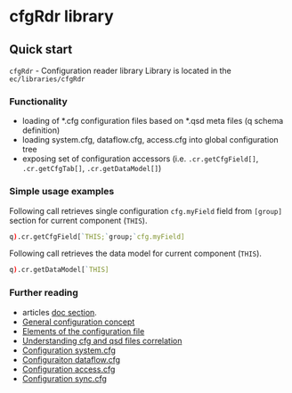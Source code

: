# **cfgRdr library**
## Quick start
`cfgRdr` - Configuration reader library
Library is located in the `ec/libraries/cfgRdr`

### Functionality

 - loading of *.cfg configuration files based on *.qsd meta files (q schema definition)
 - loading system.cfg, dataflow.cfg, access.cfg into global configuration tree
 - exposing set of configuration accessors (i.e. `.cr.getCfgField[]`, `.cr.getCfgTab[]`, `.cr.getDataModel[]`)

### Simple usage examples

Following call retrieves single configuration `cfg.myField` field from `[group]` section for current component (`THIS`).
```q
q).cr.getCfgField[`THIS;`group;`cfg.myField]
```

Following call retrieves the data model for current component (`THIS`).
```q
q).cr.getDataModel[`THIS]
```

### Further reading
- articles [doc section](../../doc/).
 - [General configuration concept](../../doc/General-configuration-concept.md)
 - [Elements of the configuration file](../../doc/Elements-of-the-configuration-file.md)
 - [Understanding cfg and qsd files correlation](../../doc/Understanding-cfg-and-qsd-files-correlation.md)
 - [Configuration system.cfg](../../doc/Configuration-system-cfg.md)
 - [Configuraiton dataflow.cfg](../../doc/Configuraiton-dataflow.cfg.md)
 - [Configuration access.cfg](../../doc/Configuration-access.cfg.md)
 - [Configuration sync.cfg](../../doc/Configuration-sync.cfg.md)

